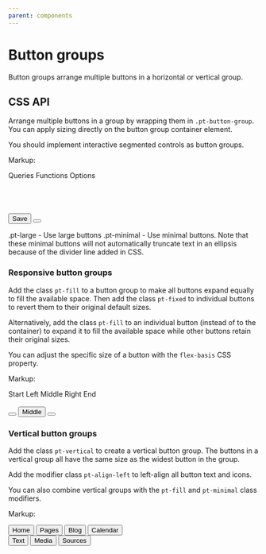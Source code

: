 ```yaml
---
parent: components
---
```


# Button groups

Button groups arrange multiple buttons in a horizontal or vertical group.

## CSS API

Arrange multiple buttons in a group by wrapping them in `.pt-button-group`.
You can apply sizing directly on the button group container element.

You should implement interactive segmented controls as button groups.

Markup:
<div class="pt-button-group {{.modifier}}">
<a class="pt-button pt-icon-database" tabindex="0" role="button">Queries</a>
<a class="pt-button pt-icon-function" tabindex="0" role="button">Functions</a>
<a class="pt-button" tabindex="0" role="button">
Options <span class="pt-icon-standard pt-icon-caret-down pt-align-right"></span>
</a>
</div>
<br /><br />
<div class="pt-button-group {{.modifier}}">
<a class="pt-button pt-icon-chart" tabindex="0" role="button"></a>
<a class="pt-button pt-icon-control" tabindex="0" role="button"></a>
<a class="pt-button pt-icon-graph" tabindex="0" role="button"></a>
<a class="pt-button pt-icon-camera" tabindex="0" role="button"></a>
<a class="pt-button pt-icon-map" tabindex="0" role="button"></a>
<a class="pt-button pt-icon-code" tabindex="0" role="button"></a>
<a class="pt-button pt-icon-th" tabindex="0" role="button"></a>
<a class="pt-button pt-icon-time" tabindex="0" role="button"></a>
<a class="pt-button pt-icon-compressed" tabindex="0" role="button"></a>
</div>
<br /><br />
<div class="pt-button-group {{.modifier}}">
<button type="button" class="pt-button pt-intent-success">Save</button>
<button type="button" class="pt-button pt-intent-success pt-icon-caret-down"></button>
</div>

.pt-large - Use large buttons
.pt-minimal - Use minimal buttons. Note that these minimal buttons will not automatically
truncate text in an ellipsis because of the divider line added in CSS.

### Responsive button groups

Add the class `pt-fill` to a button group to make all buttons expand equally to fill the
available space. Then add the class `pt-fixed` to individual buttons to revert them to their
original default sizes.

Alternatively, add the class `pt-fill` to an individual button (instead of to the container)
to expand it to fill the available space while other buttons retain their original sizes.

You can adjust the specific size of a button with the `flex-basis` CSS property.

Markup:
<div class="pt-button-group pt-large pt-fill">
<a class="pt-button pt-intent-primary pt-fixed" tabindex="0" role="button">Start</a>
<a class="pt-button pt-intent-primary" tabindex="0" role="button">Left</a>
<a class="pt-button pt-intent-primary pt-active" tabindex="0" role="button">Middle</a>
<a class="pt-button pt-intent-primary" tabindex="0" role="button">Right</a>
<a class="pt-button pt-intent-primary pt-fixed" tabindex="0" role="button">End</a>
</div>
<br />
<div class="pt-button-group pt-fill">
<button class="pt-button pt-icon-arrow-left"></button>
<button class="pt-button pt-fill">Middle</button>
<button class="pt-button pt-icon-arrow-right"></button>
</div>

### Vertical button groups

Add the class `pt-vertical` to create a vertical button group. The buttons in a vertical
group all have the same size as the widest button in the group.

Add the modifier class `pt-align-left` to left-align all button text and icons.

You can also combine vertical groups with the `pt-fill` and `pt-minimal` class modifiers.

Markup:
<div class="pt-button-group pt-vertical" style="padding-right: 10px">
<a class="pt-button pt-icon-search-template" role="button" tabindex="0"></a>
<a class="pt-button pt-icon-zoom-in" role="button" tabindex="0"></a>
<a class="pt-button pt-icon-zoom-out" role="button" tabindex="0"></a>
<a class="pt-button pt-icon-zoom-to-fit" role="button" tabindex="0"></a>
</div>
<div class="pt-button-group pt-vertical" style="padding-right: 10px">
<button type="button" class="pt-button pt-active">Home</button>
<button type="button" class="pt-button">Pages</button>
<button type="button" class="pt-button">Blog</button>
<button type="button" class="pt-button">Calendar</button>
</div>
<div class="pt-button-group pt-vertical pt-align-left pt-large">
<button type="button" class="pt-button pt-intent-primary pt-icon-document">Text</button>
<button type="button" class="pt-button pt-intent-primary pt-icon-media pt-active">Media</button>
<button type="button" class="pt-button pt-intent-primary pt-icon-link">Sources</button>
</div>
